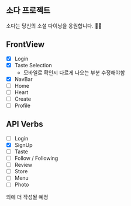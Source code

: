 ## 소다 프로젝트

소다는 당신의 소셜 다이닝을 응원합니다. ✌🏻

## FrontView

- [x] Login
- [x] Taste Selection
  - 모바일로 확인시 다르게 나오는 부분 수정해야함
- [x] NavBar
- [ ] Home
- [ ] Heart
- [ ] Create
- [ ] Profile

## API Verbs

- [ ] Login
- [x] SignUp
- [ ] Taste
- [ ] Follow / Following
- [ ] Review
- [ ] Store
- [ ] Menu
- [ ] Photo

외에 더 작성될 예정
